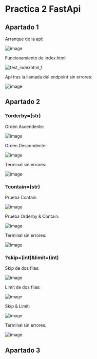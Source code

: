 # Practica 2 FastApi

## Apartado 1

Arranque de la api:

![image](https://github.com/user-attachments/assets/30ed4390-c8a6-44f9-9047-5bab11c2c07e)

Funcionamiento de index.html: 

![test_indexhtml_1](https://github.com/user-attachments/assets/cca3b5d0-3434-4fb8-8e48-9257746c7c46)


Api tras la llamada del endpoint sin errores:

![image](https://github.com/user-attachments/assets/4336a559-e21c-47cd-87fb-605b27635097)

## Apartado 2

### ?orderby=(str)
Orden Ascendente:

![image](https://github.com/user-attachments/assets/81754f60-dc0b-4225-a744-ab5661887a35)

Orden Descendente:

![image](https://github.com/user-attachments/assets/ca5d4fe6-a586-4e6a-88a4-e12eeb3d6808)

Terminal sin errores:

![image](https://github.com/user-attachments/assets/61950f10-177c-4eef-98e2-c0fedc36a0ef)

### ?contain=(str)
Prueba Contain:

![image](https://github.com/user-attachments/assets/929b066c-1d9e-4968-90c4-5ea83b46f5b7)

Prueba Orderby & Contain:

![image](https://github.com/user-attachments/assets/1c58aa7c-3f61-48f3-abee-f470f18a2f48)

Terminal sin errores:

![image](https://github.com/user-attachments/assets/530c4c3b-c0a8-41c1-8e46-d41e4d4757d2)

### ?skip=(int)&limit=(int)
Skip de dos filas:

![image](https://github.com/user-attachments/assets/38e6378e-e72d-4eba-82c3-fe6484d3db56)

Limit de dos filas:

![image](https://github.com/user-attachments/assets/0b399596-a7dc-417e-8572-5738a32cf577)

Skip & Limit:

![image](https://github.com/user-attachments/assets/04bca532-e1bb-47ce-8e91-11358ebc25da)

Terminal sin errores:

![image](https://github.com/user-attachments/assets/f35943af-479f-4616-b181-f45d652c2b15)

## Apartado 3


